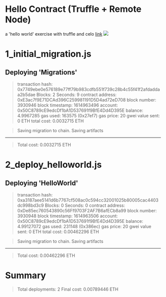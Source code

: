 # Hello Contract (Truffle + Remote Node)
a 'hello world' exercise with truffle and celo [link](https://docs.celo.org/developer-guide/start/hello-contract-remote-node)
![](https://i.imgur.com/NrBCWw1.png)



1_initial_migration.js
======================

   Deploying 'Migrations'
   ----------------------
   > transaction hash:    0x7749ebe0e576189e77ff79b983cdfb551f739c28b4c55f41f2afdaddaa2b5dae
   > Blocks: 2            Seconds: 9
   > contract address:    0xE3ac7f9E71DCAd396C259981191D5D4ad72eD708
   > block number:        3930946
   > block timestamp:     1614963496
   > account:             0x50C8789cE9edcDf1bA1D537691f9BfE4Dd4D395E
   > balance:             4.9967285
   > gas used:            163575 (0x27ef7)
   > gas price:           20 gwei
   > value sent:          0 ETH
   > total cost:          0.0032715 ETH


   > Saving migration to chain.
   > Saving artifacts
   -------------------------------------
   > Total cost:           0.0032715 ETH


2_deploy_helloworld.js
======================

   Deploying 'HelloWorld'
   ----------------------
   > transaction hash:    0xa3187aee5141d6b7767cf508ac0c594cc32001025b80005cac4403dc998bd3c9
   > Blocks: 0            Seconds: 0
   > contract address:    0xDe85ec760543890c56Ff9703F2AF7B6afECb8a99
   > block number:        3930948
   > block timestamp:     1614963506
   > account:             0x50C8789cE9edcDf1bA1D537691f9BfE4Dd4D395E
   > balance:             4.99127072
   > gas used:            231148 (0x386ec)
   > gas price:           20 gwei
   > value sent:          0 ETH
   > total cost:          0.00462296 ETH


   > Saving migration to chain.
   > Saving artifacts
   -------------------------------------
   > Total cost:          0.00462296 ETH


Summary
=======
> Total deployments:   2
> Final cost:          0.00789446 ETH
